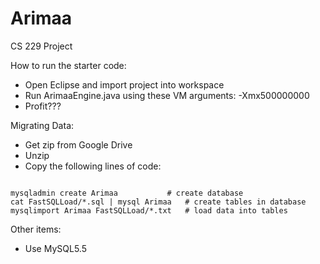Arimaa
======

CS 229 Project

How to run the starter code:
- Open Eclipse and import project into workspace
- Run ArimaaEngine.java using these VM arguments: -Xmx500000000
- Profit???

Migrating Data:
- Get zip from Google Drive
- Unzip
- Copy the following lines of code:

<pre><code>
mysqladmin create Arimaa           # create database
cat FastSQLLoad/*.sql | mysql Arimaa   # create tables in database
mysqlimport Arimaa FastSQLLoad/*.txt   # load data into tables
</code></pre>

Other items: 
- Use MySQL5.5

